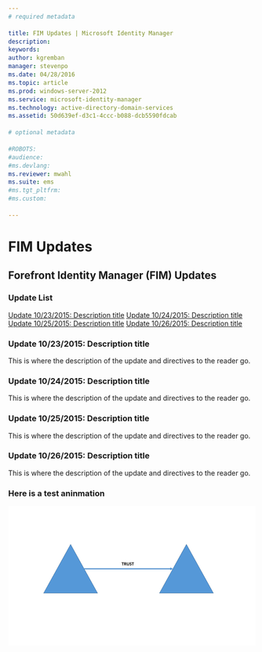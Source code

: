 ```yaml
---
# required metadata

title: FIM Updates | Microsoft Identity Manager
description:
keywords:
author: kgremban
manager: stevenpo
ms.date: 04/28/2016
ms.topic: article
ms.prod: windows-server-2012
ms.service: microsoft-identity-manager
ms.technology: active-directory-domain-services
ms.assetid: 50d639ef-d3c1-4ccc-b088-dcb5590fdcab

# optional metadata

#ROBOTS:
#audience:
#ms.devlang:
ms.reviewer: mwahl
ms.suite: ems
#ms.tgt_pltfrm:
#ms.custom:

---
```


# FIM Updates
## Forefront Identity Manager (FIM) Updates
### Update List
[Update 10/23/2015: Description title](#update-10/23/2015--description-title)
[Update 10/24/2015: Description title](#update-10/24/2015--description-title)
[Update 10/25/2015: Description title](#update-10/25/2015--description-title)
[Update 10/26/2015: Description title](#update-10/26/2015--description-title)

### Update 10/23/2015: Description title
This is where the description of the update and directives to the reader go.
### Update 10/24/2015: Description title
This is where the description of the update and directives to the reader go.
### Update 10/25/2015: Description title
This is where the description of the update and directives to the reader go.
### Update 10/26/2015: Description title
This is where the description of the update and directives to the reader go.
### Here is a test aninmation
![Test Animated Gif](././media/Test-Animated-Gif.gif)
